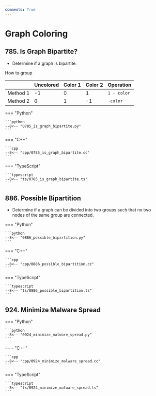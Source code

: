 ```yaml
---
comments: True
---
```


# Graph Coloring

## 785. Is Graph Bipartite?

-   Determine if a graph is bipartite.

How to group

|          | Uncolored | Color 1 | Color 2 | Operation   |
| -------- | --------- | ------- | ------- | ----------- |
| Method 1 | -1        | 0       | 1       | `1 - color` |
| Method 2 | 0         | 1       | -1      | `-color`    |

=== "Python"

    ```python
    --8<-- "0785_is_graph_bipartite.py"
    ```

=== "C++"

    ```cpp
    --8<-- "cpp/0785_is_graph_bipartite.cc"
    ```

=== "TypeScript"

    ```typescript
    --8<-- "ts/0785_is_graph_bipartite.ts"
    ```

## 886. Possible Bipartition

-   Determine if a graph can be divided into two groups such that no two nodes of the same group are connected.

=== "Python"

    ```python
    --8<-- "0886_possible_bipartition.py"
    ```

=== "C++"

    ```cpp
    --8<-- "cpp/0886_possible_bipartition.cc"
    ```

=== "TypeScript"

    ```typescript
    --8<-- "ts/0886_possible_bipartition.ts"
    ```

## 924. Minimize Malware Spread

=== "Python"

    ```python
    --8<-- "0924_minimize_malware_spread.py"
    ```

=== "C++"

    ```cpp
    --8<-- "cpp/0924_minimize_malware_spread.cc"
    ```

=== "TypeScript"

    ```typescript
    --8<-- "ts/0924_minimize_malware_spread.ts"
    ```
